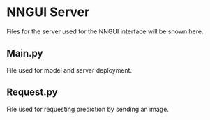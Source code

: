 # NNGUI Server

Files for the server used for the NNGUI interface will be shown here.

## Main.py
File used for model and server deployment.

## Request.py
File used for requesting prediction by sending an image.